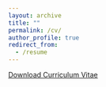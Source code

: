 ```yaml
---
layout: archive
title: ""
permalink: /cv/
author_profile: true
redirect_from:
  - /resume
---
```


[Download Curriculum Vitae](https://github.com/taegyoon-kim/taegyoon-kim.github.io/blob/master/_pages/CV_Taegyoon%20Kim_13_Feb_2020.pdf)
